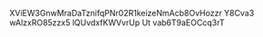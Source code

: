 XViEW3GnwMraDaTznifqPNr02R1keizeNmAcb8OvHozzr
Y8Cva3 wAlzxRO85zzx5 lQUvdxfKWVvrUp
Ut vab6T9aEOCcq3rT
